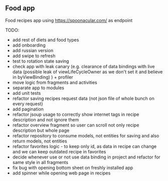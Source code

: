 ## Food app

Food recipes app using https://spoonacular.com/ as endpoint

TODO:
* add rest of diets and food types
* add onboarding
* add russian version
* add swipe to refresh
* test to rotation state saving
* check app with leak canary (e.g. clearance of data bindings with live data (possible leak of
  viewLifeCycleOwner as we don't set it and believe in byViewBinding) ) + profiler
* move logic from fragments and activities
* separate app to modules
* add unit tests
* refactor saving recipes request data (not json file of whole bunch on every request)
* add pagination
* refactor jsoup usage to correctly show internet tags in recipe description and not ignore them
* refactor overview fragment so user can scroll not only recipe description but whole page
* refactor repository to consume models, not entities for saving and also return models, not
  entities
* refactor favorites logic - to keep only id, as data in recipe can change and we can keep outdated
  recipe in favorites
* decide whenever use or not use data binding in project and refactor for same style in all
  fragments
* fix bug with opening bottom sheet on freshly installed app
* add spinner while opening web page in recipes